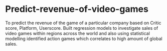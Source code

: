 # Predict-revenue-of-video-games



To predict the revenue of the game of a particular company based on Critic score, Platform, Userscore.
Built regression models to investigate sales of video games within regions across the world and also using 
statistical modelling identified action games  which correlates to high amount of global sales. 
